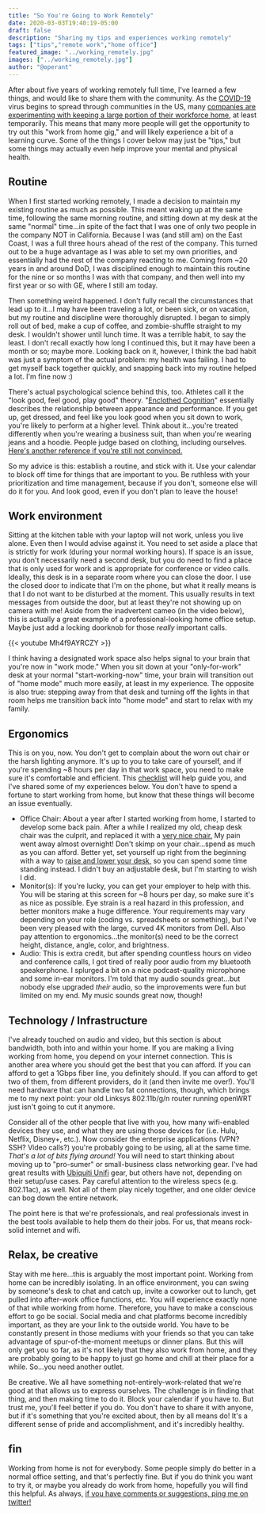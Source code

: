 ```yaml
---
title: "So You're Going to Work Remotely"
date: 2020-03-03T19:40:19-05:00
draft: false
description: "Sharing my tips and experiences working remotely"
tags: ["tips","remote work","home office"]
featured_image: "../working_remotely.jpg"
images: ["../working_remotely.jpg"]
author: "@operant"
---
```

After about five years of working remotely full time, I've learned a few things, and would like to share them with the community. As the [COVID-19](https://www.cdc.gov/coronavirus/2019-nCoV/summary.html) virus begins to spread through communities in the US, many [companies are experimenting with keeping a large portion of their workforce home](https://www.cnn.com/2020/03/03/business/jpmorgan-coronavirus-work-home/index.html), at least temporarily. This means that many more people will get the opportunity to try out this "work from home gig," and will likely experience a bit of a learning curve. Some of the things I cover below may just be "tips," but some things may actually even help improve your mental and physical health.

## Routine

When I first started working remotely, I made a decision to maintain my existing routine as much as possible. This meant waking up at the same time, following the same morning routine, and sitting down at my desk at the same "normal" time...in spite of the fact that I was one of only two people in the company NOT in California. Because I was (and still am) on the East Coast, I was a full three hours ahead of the rest of the company. This turned out to be a huge advantage as I was able to set my own priorities, and essentially had the rest of the company reacting to me. Coming from ~20 years in and around DoD, I was disciplined enough to maintain this routine for the nine or so months I was with that company, and then well into my first year or so with GE, where I still am today.

Then something weird happened. I don't fully recall the circumstances that lead up to it...I may have been traveling a lot, or been sick, or on vacation, but my routine and discipline were thoroughly disrupted. I began to simply roll out of bed, make a cup of coffee, and zombie-shuffle straight to my desk. I wouldn't shower until lunch time. It was a terrible habit, to say the least. I don't recall exactly how long I continued this, but it may have been a month or so; maybe more. Looking back on it, however, I think the bad habit was just a symptom of the actual problem: my health was failing. I had to get myself back together quickly, and snapping back into my routine helped a lot. I'm fine now :)

There's actual psychological science behind this, too. Athletes call it the "look good, feel good, play good" theory. "[Enclothed Cognition](https://www.sciencedirect.com/science/article/abs/pii/S0022103112000200)" essentially describes the relationship between appearance and performance. If you get up, get dressed, and feel like you look good when you sit down to work, you're likely to perform at a higher level. Think about it…you're treated differently when you're wearing a business suit, than when you're wearing jeans and a hoodie. People judge based on clothing, including ourselves. [Here's another reference if you're still not convinced.](https://www.businessinsider.com/what-to-wear-work-from-home-2014-8)

So my advice is this: establish a routine, and stick with it. Use your calendar to block off time for things that are important to you. Be ruthless with your prioritization and time management, because if you don't, someone else will do it for you. And look good, even if you don't plan to leave the house!

## Work environment

Sitting at the kitchen table with your laptop will not work, unless you live alone. Even then I would advise against it. You need to set aside a place that is strictly for work (during your normal working hours). If space is an issue, you don't necessarily need a second desk, but you do need to find a place that is only used for work and is appropriate for conference or video calls. Ideally, this desk is in a separate room where you can close the door. I use the closed door to indicate that I'm on the phone, but what it really means is that I do not want to be disturbed at the moment. This usually results in text messages from outside the door, but at least they're not showing up on camera with me! Aside from the inadvertent cameo (in the video below), this is actually a great example of a professional-looking home office setup. Maybe just add a locking doorknob for those _really_ important calls.

{{< youtube Mh4f9AYRCZY >}}

I think having a designated work space also helps signal to your brain that you're now in "work mode." When you sit down at your "only-for-work" desk at your normal "start-working-now" time, your brain will transition out of "home mode" much more easily, at least in my experience. The opposite is also true: stepping away from that desk and turning off the lights in that room helps me transition back into "home mode" and start to relax with my family.

## Ergonomics

This is on you, now. You don't get to complain about the worn out chair or the harsh lighting anymore. It's up to you to take care of yourself, and if you're spending ~8 hours per day in that work space, you need to make sure it's comfortable and efficient. This [checklist](https://ergo-plus.com/ergonomic-design-checklists/) will help guide you, and I've shared some of my experiences below. You don't have to spend a fortune to start working from home, but know that these things will become an issue eventually.

* Office Chair: About a year after I started working from home, I started to develop some back pain. After a while I realized my old, cheap desk chair was the culprit, and replaced it with a [very nice chair.](https://www.hermanmiller.com/products/seating/office-chairs/aeron-chairs/) My pain went away almost overnight! Don't skimp on your chair…spend as much as you can afford. Better yet, set yourself up right from the beginning with a way to [raise and lower your desk,](https://www.vari.com) so you can spend some time standing instead.  I didn't buy an adjustable desk, but I'm starting to wish I did.
* Monitor(s): If you're lucky, you can get your employer to help with this. You will be staring at this screen for ~8 hours per day, so make sure it's as nice as possible. Eye strain is a real hazard in this profession, and better monitors make a huge difference. Your requirements may vary depending on your role (coding vs. spreadsheets or something), but I've been very pleased with the large, curved 4K monitors from Dell. Also pay attention to ergonomics...the monitor(s) need to be the correct height, distance, angle, color, and brightness.
* Audio: This is extra credit, but after spending countless hours on video and conference calls, I got tired of really poor audio from my bluetooth speakerphone. I splurged a bit on a nice podcast-quality microphone and some in-ear monitors. I'm told that my audio sounds great...but nobody else upgraded _their_ audio, so the improvements were fun but limited on my end. My music sounds great now, though!

## Technology / Infrastructure

I've already touched on audio and video, but this section is about bandwidth, both into and within your home. If you are making a living working from home, you depend on your internet connection. This is another area where you should get the best that you can afford. If you can afford to get a 1Gbps fiber line, you definitely should. If you can afford to get two of them, from different providers, do it (and then invite me over!). You'll need hardware that can handle two fat connections, though, which brings me to my next point: your old Linksys 802.11b/g/n router running openWRT just isn't going to cut it anymore.

Consider all of the other people that live with you, how many wifi-enabled devices they use, and what they are using those devices for (i.e. Hulu, Netflix, Disney+, etc.). Now consider the enterprise applications (VPN? SSH? Video calls?) you're probably going to be using, all at the same time. _That's a lot of bits flying around!_ You will need to start thinking about moving up to "pro-sumer" or small-business class networking gear. I've had great results with [Ubiquiti Unifi](https://unifi-network.ui.com) gear, but others have not, depending on their setup/use cases. Pay careful attention to the wireless specs (e.g. 802.11ac), as well. Not all of them play nicely together, and one older device can bog down the entire network.

The point here is that we're professionals, and real professionals invest in the best tools available to help them do their jobs. For us, that means rock-solid internet and wifi.

## Relax, be creative

Stay with me here…this is arguably the most important point. Working from home can be incredibly isolating. In an office environment, you can swing by someone's desk to chat and catch up, invite a coworker out to lunch, get pulled into after-work office functions, etc. You will experience exactly none of that while working from home. Therefore, you have to make a conscious effort to go be social. Social media and chat platforms become incredibly important, as they are your link to the outside world. You have to be constantly present in those mediums with your friends so that you can take advantage of spur-of-the-moment meetups or dinner plans. But this will only get you so far, as it's not likely that they also work from home, and they are probably going to be happy to just go home and chill at their place for a while. So…you need another outlet.

Be creative. We all have something not-entirely-work-related that we're good at that allows us to express ourselves. The challenge is in finding that thing, and then making time to do it. Block your calendar if you have to. But trust me, you'll feel better if you do. You don't have to share it with anyone, but if it's something that you're excited about, then by all means do! It's a different sense of pride and accomplishment, and it's incredibly healthy.

## fin

Working from home is not for everybody. Some people simply do better in a normal office setting, and that's perfectly fine. But if you do think you want to try it, or maybe you already do work from home, hopefully you will find this helpful. As always, [if you have comments or suggestions, ping me on twitter!](https://twitter.com/operant)
